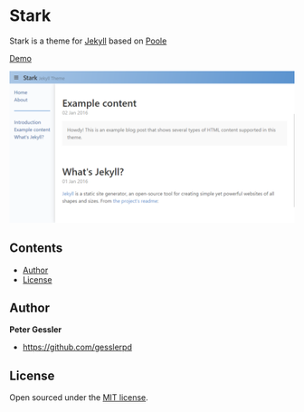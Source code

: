 # Stark

Stark is a theme for [Jekyll](http://jekyllrb.com) based on [Poole](https://github.com/poole/poole)

[Demo](https://gesslerpd.github.io/stark)

![screenshot](https://raw.githubusercontent.com/gesslerpd/stark/master/public/assets/images/screenshot.png)

## Contents

- [Author](#author)
- [License](#license)

## Author

**Peter Gessler**
- <https://github.com/gesslerpd>


## License

Open sourced under the [MIT license](LICENSE.md).
